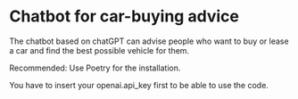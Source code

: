 # Chatbot for car-buying advice

The chatbot based on chatGPT can advise people who want to buy or lease a car and find the best possible vehicle for them.

Recommended: Use Poetry for the installation. 

You have to insert your openai.api_key first to be able to use the code.
